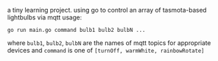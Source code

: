 a tiny learning project. using go to control an array of tasmota-based lightbulbs via mqtt
usage:
```
go run main.go command bulb1 bulb2 bulbN ...
```
where `bulb1`, `bulb2`, `bulbN` are the names of mqtt topics for appropriate devices and `command` is one of `[turnOff, warmWhite, rainbowRotate]`